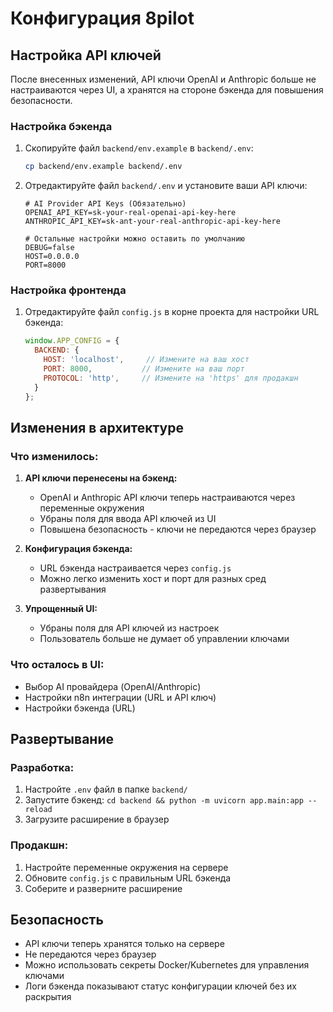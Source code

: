 # Конфигурация 8pilot

## Настройка API ключей

После внесенных изменений, API ключи OpenAI и Anthropic больше не настраиваются через UI, а хранятся на стороне бэкенда для повышения безопасности.

### Настройка бэкенда

1. Скопируйте файл `backend/env.example` в `backend/.env`:
   ```bash
   cp backend/env.example backend/.env
   ```

2. Отредактируйте файл `backend/.env` и установите ваши API ключи:
   ```env
   # AI Provider API Keys (Обязательно)
   OPENAI_API_KEY=sk-your-real-openai-api-key-here
   ANTHROPIC_API_KEY=sk-ant-your-real-anthropic-api-key-here
   
   # Остальные настройки можно оставить по умолчанию
   DEBUG=false
   HOST=0.0.0.0
   PORT=8000
   ```

### Настройка фронтенда

1. Отредактируйте файл `config.js` в корне проекта для настройки URL бэкенда:
   ```javascript
   window.APP_CONFIG = {
     BACKEND: {
       HOST: 'localhost',     // Измените на ваш хост
       PORT: 8000,           // Измените на ваш порт
       PROTOCOL: 'http',     // Измените на 'https' для продакшн
     }
   };
   ```

## Изменения в архитектуре

### Что изменилось:

1. **API ключи перенесены на бэкенд:**
   - OpenAI и Anthropic API ключи теперь настраиваются через переменные окружения
   - Убраны поля для ввода API ключей из UI
   - Повышена безопасность - ключи не передаются через браузер

2. **Конфигурация бэкенда:**
   - URL бэкенда настраивается через `config.js`
   - Можно легко изменить хост и порт для разных сред развертывания

3. **Упрощенный UI:**
   - Убраны поля для API ключей из настроек
   - Пользователь больше не думает об управлении ключами

### Что осталось в UI:

- Выбор AI провайдера (OpenAI/Anthropic)
- Настройки n8n интеграции (URL и API ключ)
- Настройки бэкенда (URL)

## Развертывание

### Разработка:
1. Настройте `.env` файл в папке `backend/`
2. Запустите бэкенд: `cd backend && python -m uvicorn app.main:app --reload`
3. Загрузите расширение в браузер

### Продакшн:
1. Настройте переменные окружения на сервере
2. Обновите `config.js` с правильным URL бэкенда
3. Соберите и разверните расширение

## Безопасность

- API ключи теперь хранятся только на сервере
- Не передаются через браузер
- Можно использовать секреты Docker/Kubernetes для управления ключами
- Логи бэкенда показывают статус конфигурации ключей без их раскрытия
